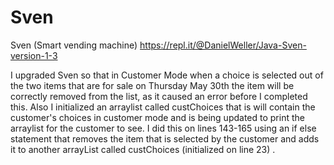 # Sven
Sven (Smart vending machine)
https://repl.it/@DanielWeller/Java-Sven-version-1-3

I upgraded Sven so that in Customer Mode when a choice is selected out of the two items that are for sale on Thursday May 30th the item will be correctly removed from the list, as it caused an error before I completed this.
Also I initialized an arraylist called custChoices that is will contain the customer's choices in customer mode and is being updated to print the arraylist for the customer to see.
I did this on lines 143-165 using an if else statement that removes the item that is selected by the customer and adds it to another arrayList called custChoices (initialized on line 23) .
